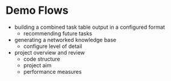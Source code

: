 # Demo Flows

- building a combined task table output in a configured format
	- recommending future tasks
- generating a networked knowledge base
	- configure level of detail
- project overview and review
	- code structure
	- project aim
	- performance measures